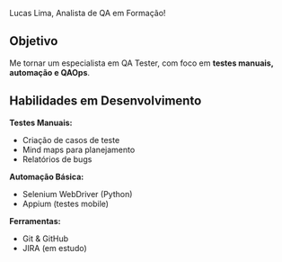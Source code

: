 Lucas Lima, Analista de QA em Formação!  

## Objetivo  
Me tornar um especialista em QA Tester, com foco em **testes manuais, automação e QAOps**.  

## Habilidades em Desenvolvimento  
 **Testes Manuais:**  
- Criação de casos de teste  
- Mind maps para planejamento  
- Relatórios de bugs  

 **Automação Básica:**  
- Selenium WebDriver (Python)  
- Appium (testes mobile)  

 **Ferramentas:**  
- Git & GitHub  
- JIRA (em estudo)  

